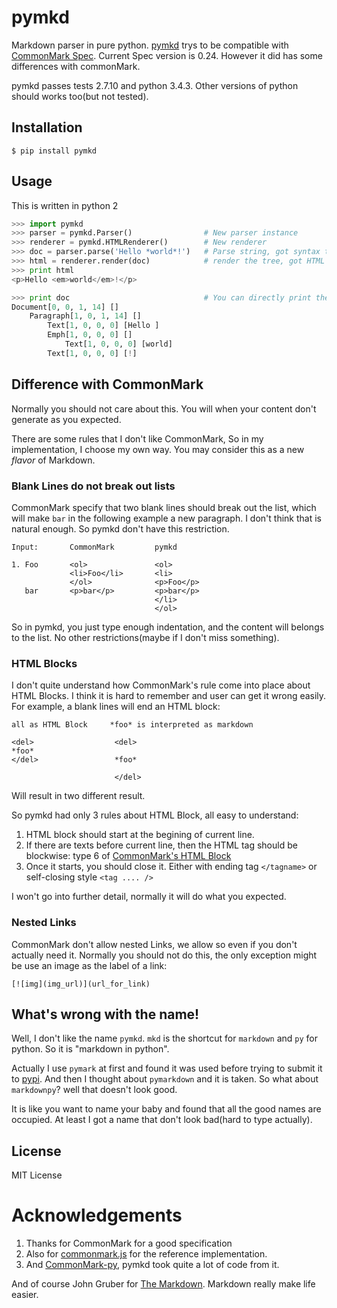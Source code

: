 # pymkd

Markdown parser in pure python. [pymkd](https://github.com/lotabout/pymkd)
trys to be compatible with [CommonMark
Spec](http://spec.commonmark.org/0.24/). Current Spec version is 0.24. However
it did has some differences with commonMark.

pymkd passes tests 2.7.10 and python 3.4.3. Other versions of python should
works too(but not tested).

## Installation

```
$ pip install pymkd
```

## Usage

This is written in python 2

```python
>>> import pymkd
>>> parser = pymkd.Parser()                # New parser instance
>>> renderer = pymkd.HTMLRenderer()        # New renderer
>>> doc = parser.parse('Hello *world*!')   # Parse string, got syntax tree
>>> html = renderer.render(doc)            # render the tree, got HTML string
>>> print html
<p>Hello <em>world</em>!</p>

>>> print doc                              # You can directly print the tree
Document[0, 0, 1, 14] []
    Paragraph[1, 0, 1, 14] []
        Text[1, 0, 0, 0] [Hello ]
        Emph[1, 0, 0, 0] []
            Text[1, 0, 0, 0] [world]
        Text[1, 0, 0, 0] [!]
```

## Difference with CommonMark

Normally you should not care about this. You will when your content don't
generate as you expected.

There are some rules that I don't like CommonMark, So in my implementation, I
choose my own way. You may consider this as a new *flavor* of Markdown.

### Blank Lines do not break out lists

CommonMark specify that two blank lines should break out the list, which will
make `bar` in the following example a new paragraph. I don't think that is
natural enough. So pymkd don't have this restriction.

```
Input:       CommonMark         pymkd

1. Foo       <ol>               <ol>
             <li>Foo</li>       <li>
             </ol>              <p>Foo</p>
   bar       <p>bar</p>         <p>bar</p>
                                </li>
                                </ol>
```

So in pymkd, you just type enough indentation, and the content will belongs to
the list. No other restrictions(maybe if I don't miss something).

### HTML Blocks

I don't quite understand how CommonMark's rule come into place about HTML
Blocks. I think it is hard to remember and user can get it wrong easily. For
example, a blank lines will end an HTML block:

```
all as HTML Block     *foo* is interpreted as markdown

<del>                  <del>
*foo*
</del>                 *foo*

                       </del>
```

Will result in two different result.

So pymkd had only 3 rules about HTML Block, all easy to understand:

1. HTML block should start at the begining of current line.
2. If there are texts before current line, then the HTML tag should be
   blockwise: type 6 of [CommonMark's HTML Block](http://spec.commonmark.org/0.24/#html-blocks)
3. Once it starts, you should close it. Either with ending tag `</tagname>` or
   self-closing style `<tag .... />`

I won't go into further detail, normally it will do what you expected.

### Nested Links

CommonMark don't allow nested Links, we allow so even if you don't actually
need it. Normally you should not do this, the only exception might be use an
image as the label of a link:

```
[![img](img_url)](url_for_link)
```

## What's wrong with the name!

Well, I don't like the name `pymkd`. `mkd` is the shortcut for `markdown` and
`py` for python. So it is "markdown in python".

Actually I use `pymark` at first and found it was used before trying to submit
it to [pypi](http://pypi.python.org/). And then I thought about `pymarkdown`
and it is taken. So what about `markdownpy`? well that doesn't look good.

It is like you want to name your baby and found that all the good names are
occupied. At least I got a name that don't look bad(hard to type actually).

## License

MIT License

# Acknowledgements

1. Thanks for CommonMark for a good specification
2. Also for [commonmark.js](https://github.com/jgm/commonmark.js) for the
   reference implementation.
3. And [CommonMark-py](https://github.com/rtfd/CommonMark-py), pymkd took quite a lot
   of code from it.

And of course John Gruber for [The
Markdown](https://daringfireball.net/projects/markdown/). Markdown really make
life easier.
